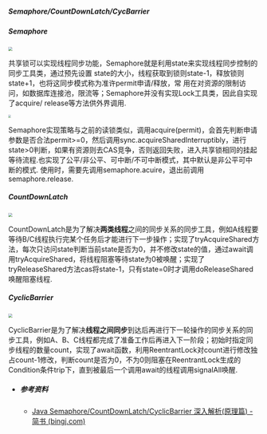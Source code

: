 ##### Semaphore/CountDownLatch/CycBarrier

##### Semaphore

<img src="C:\Users\18160\Desktop\YW\JAVA\KB\CS-KB\多线程\semaphore.jpg" style="zoom:50%;" />

共享锁可以实现线程同步功能，Semaphore就是利用state来实现线程同步控制的同步工具类，通过预先设置
state的大小，线程获取到锁则state-1，释放锁则state+1，也将这同步模式称为准许permit申请/释放，常
用在对资源的限制访问，如数据库连接池，限流等；Semaphore并没有实现Lock工具类，因此自实现了acquire/
release等方法供外界调用. 

<img src="C:\Users\18160\Desktop\YW\JAVA\KB\CS-KB\多线程\semaphore-funcs.jpg" style="zoom: 33%;" />

Semaphore实现策略与之前的读锁类似，调用acquire(permit)，会首先判断申请参数是否合法permit>=0，然后调用sync.acquireSharedInterruptibly，进行state>0判断，如果有资源则去CAS竞争，否则返回失败，进入共享锁相同的挂起等待流程.也实现了公平/非公平、可中断/不可中断模式，其中默认是非公平可中断的模式.
使用时，需要先调用semaphore.acuire，退出前调用semaphore.release.

##### CountDownLatch

<img src="C:\Users\18160\Desktop\YW\JAVA\KB\CS-KB\多线程\countdownlatch.jpg" style="zoom:50%;" />



CountDownLatch是为了解决**两类线程**之间的同步关系的同步工具，例如A线程要等待B/C线程执行完某个任务后才能进行下一步操作；实现了tryAcquireShared方法，每次只访问state判断当前state是否为0，并不修改state的值，通过await调用tryAcquireShared，将线程阻塞等待state为0被唤醒；实现了tryReleaseShared方法cas将state-1，只有state=0时才调用doReleaseShared唤醒阻塞线程.

##### CyclicBarrier

<img src="C:\Users\18160\Desktop\YW\JAVA\KB\CS-KB\多线程\cyclicbarrier.jpg" style="zoom:50%;" />

CyclicBarrier是为了解决**线程之间同步**到达后再进行下一轮操作的同步关系的同步工具，例如A、B、C线程都完成了准备工作后再进入下一阶段；初始时指定同步线程的数量count，实现了await函数，利用ReentrantLock对count进行修改独占count-1修改，判断count是否为0，不为0则阻塞在ReentrantLock生成的Condition条件trip下，直到被最后一个调用await的线程调用signalAll唤醒.

- ##### 参考资料

  - [Java Semaphore/CountDownLatch/CyclicBarrier 深入解析(原理篇) - 简书 (bingj.com)](http://cncc.bingj.com/cache.aspx?q=[**Java**+并发之+ReentrantReadWriteLock+深入分析](https%3a%2f%2fwww.jianshu.com%2fp%2fc4af8c70ff99)&d=4673899618631860&mkt=zh-CN&setlang=zh-CN&w=RP7hY_xK91RNcaRrs3l6lZmfCDT6ASs5)

